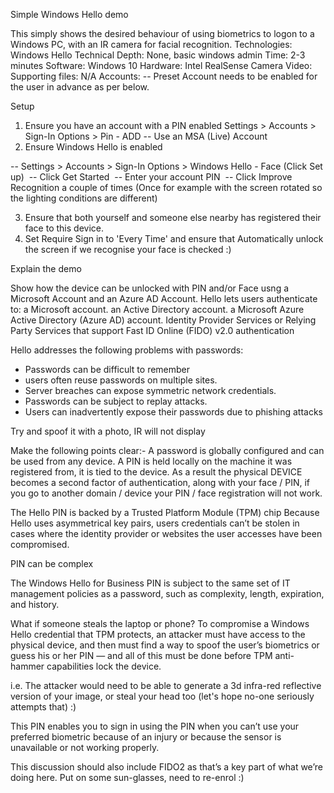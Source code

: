 Simple Windows Hello demo

This simply shows the desired behaviour of using biometrics to logon to a Windows PC, with an IR camera for facial recognition.
Technologies: Windows Hello
Technical Depth: None, basic windows admin
Time: 2-3 minutes
Software: Windows 10
Hardware: Intel RealSense Camera
Video: 
Supporting files: N/A
Accounts: -- Preset Account needs to be enabled for the user in advance as per below.

Setup
1. Ensure you have an account with a PIN enabled Settings > Accounts > Sign-In Options > Pin - ADD -- Use an MSA (Live) Account 
2. Ensure Windows Hello is enabled 

-- Settings > Accounts > Sign-In Options > Windows Hello - Face (Click Set up) 
-- Click Get Started 
-- Enter your account PIN 
-- Click Improve Recognition a couple of times (Once for example with the screen rotated so the lighting conditions are different) 

3. Ensure that both yourself and someone else nearby has registered their face to this device. 
4. Set Require Sign in to 'Every Time' and ensure that Automatically unlock the screen if we recognise your face is checked :) 

Explain the demo

Show how the device can be unlocked with PIN and/or Face usng a Microsoft Account and an Azure AD Account.
Hello lets users authenticate to:
a Microsoft account.
an Active Directory account.
a Microsoft Azure Active Directory (Azure AD) account.
Identity Provider Services or Relying Party Services that support Fast ID Online (FIDO) v2.0 authentication

Hello addresses the following problems with passwords:
 - Passwords can be difficult to remember
 - users often reuse passwords on multiple sites.
 - Server breaches can expose symmetric network credentials.
 - Passwords can be subject to replay attacks.
 - Users can inadvertently expose their passwords due to phishing attacks 

Try and spoof it with a photo, IR will not display

Make the following points clear:- 
A password is globally configured and can be used from any device.
A PIN is held locally on the machine it was registered from, it is tied to the device.
As a result the physical DEVICE becomes a second factor of authentication, along with your face / PIN, if you go to another domain / device your PIN / face registration will not work.

The Hello PIN is backed by a Trusted Platform Module (TPM) chip
Because Hello uses asymmetrical key pairs, users credentials can’t be stolen in cases where the identity provider or websites the user accesses have been compromised.

PIN can be complex

The Windows Hello for Business PIN is subject to the same set of IT management policies as a password, such as complexity, length, expiration, and history. 

What if someone steals the laptop or phone?
To compromise a Windows Hello credential that TPM protects, an attacker must have access to the physical device, and then must find a way to spoof the user’s biometrics or guess his or her PIN  — and all of this must be done before TPM anti-hammer capabilities lock the device.

i.e. The attacker would need to be able to generate a 3d infra-red reflective version of your image, or steal your head too (let's hope no-one seriously attempts that) :) 

This PIN enables you to sign in using the PIN when you can’t use your preferred biometric because of an injury or because the sensor is unavailable or not working properly.

This discussion should also include FIDO2 as that’s a key part of what we’re doing here. Put on some sun-glasses, need to re-enrol :) 
